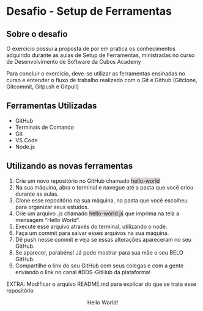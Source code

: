 <h1 align="start">Desafio - Setup de Ferramentas</h1>

<h2 align="start">Sobre o desafio</h2>

<p>O exercício possui a proposta de por em prática os conhecimentos adquirido durante as aulas de Setup de Ferramentas,
    ministradas no curso de Desenvolvimento de Software da Cubos Academy</p>
<p>Para concluir o exercício, deve-se utilizar as ferramentas ensinadas no curso e entender o fluxo de trabalho
    realizado com o Git e Github (Gitclone, Gitcommit, Gitpush e Gitpull)</p>

<h2 align="start">Ferramentas Utilizadas</h2>

<ul>
    <li>GitHub</li>
    <li>Terminais de Comando</li>
    <li>Git</li>
    <li>VS Code</li>
    <li>Node.js</li>
</ul>

<h2 align="start">Utilizando as novas ferramentas</h2>

<ol>
    <li>Crie um novo repositório no GitHub chamado <span style="background-color: #dbd3d6;">hello-world</span></li>
    <li>Na sua máquina, abra o terminal e navegue até a pasta que você criou durante as aulas.</li>
    <li>Clone esse repositório na sua máquina, na pasta que você escolheu para organizar seus estudos.</li>
    <li>Crie um arquivo .js chamado <span style="background-color: #dbd3d6;">hello-world.js</span> que imprima na tela a
        mensagem “Hello World”.</li>
    <li>Execute esse arquivo através do terminal, utilizando o node.</li>
    <li>Faça um commit para salvar esses arquivos na sua máquina.</li>
    <li>Dê push nesse commit e veja se essas alterações apareceram no seu GitHub.</li>
    <li>Se aparecer, parabéns! Já pode mostrar para sua mãe o seu BELO GitHub.</li>
    <li>Compartilhe o link do seu GitHub com seus colegas e com a gente enviando o link no canal #DDS-GitHub da
        plataforma!</li>
</ol>

<p>EXTRA: Modificar o arquivo README.md para explicar do que se trata esse repositório</p>

<p align="center">Hello World!</p>